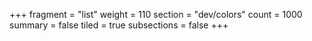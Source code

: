 +++
fragment = "list"
weight = 110
section = "dev/colors"
count = 1000
summary = false
tiled = true
subsections = false
+++

